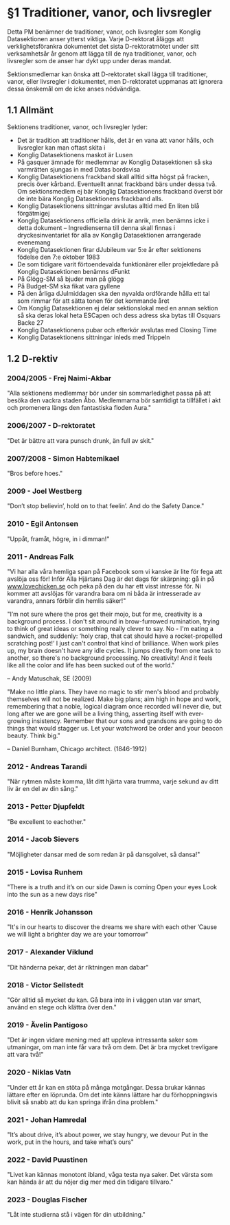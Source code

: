 <!-- Konglig Datasektionens PM för Traditioner, vanor, och livsregler -->

# §1 Traditioner, vanor, och livsregler

Detta PM benämner de traditioner, vanor, och livsregler som Konglig Datasektionen anser ytterst viktiga. Varje D-rektorat åläggs att verklighetsförankra dokumentet det sista D-rektoratmötet under sitt verksamhetsår år genom att lägga till de nya traditioner, vanor, och livsregler som de anser har dykt upp under deras mandat. 

Sektionsmedlemar kan önska att D-rektoratet skall lägga till traditioner, vanor, eller livsregler i dokumentet, men D-rektoratet uppmanas att ignorera dessa önskemål om de icke anses nödvändiga. 

## 1.1 Allmänt

Sektionens traditioner, vanor, och livsregler lyder:

* Det är tradition att traditioner hålls, det är en vana att vanor hålls, och livsregler kan man oftast skita i 
* Konglig Datasektionens maskot är Lusen
* På gasquer ämnade för medlemmar av Konglig Datasektionen så ska varmrätten sjungas in med Datas bordsvisa
* Konglig Datasektionens frackband skall alltid sitta högst på fracken, precis över kårband. Eventuellt annat frackband bärs under dessa två. Om sektionsmedlem ej bär Konglig Datasektionens frackband överst bör de inte bära Konglig Datasektionens frackband alls.
* Konglig Datasektionens sittningar avslutas alltid med En liten blå förgätmigej
* Konglig Datasektionens officiella drink är anrik, men benämns icke i detta dokument
    – Ingredienserna till denna skall finnas i dryckesinventariet för alla av Konglig Datasektionen arrangerade evenemang
* Konglig Datasektionen firar dJubileum var 5:e år efter sektionens födelse den 7:e oktober 1983
* De som tidigare varit förtoendevalda funktionärer eller projektledare på Konglig Datasektionen benämns dFunkt
* På Glögg-SM så bjuder man på glögg
* På Budget-SM ska fikat vara gyllene
* På den årliga dJulmiddagen ska den nyvalda ordförande hålla ett tal som rimmar för att sätta tonen för det kommande året
* Om Konglig Datasektionen ej delar sektionslokal med en annan sektion så ska deras lokal heta ESCapen och dess adress ska bytas till Osquars Backe 27
* Konglig Datasektionens pubar och efterkör avslutas med Closing Time
* Konglig Datasektionens sittningar inleds med Trippeln

## 1.2 D-rektiv

### 2004/2005 - Frej Naimi-Akbar

"Alla sektionens medlemmar bör under sin sommarledighet passa på att besöka den vackra staden Åbo. Medlemmarna bör samtidigt ta tillfället i akt och promenera längs den fantastiska floden Aura."

### 2006/2007 - D-rektoratet

"Det är bättre att vara punsch drunk, än full av skit."

### 2007/2008 - Simon Habtemikael

"Bros before hoes."

### 2009 - Joel Westberg

"Don’t stop believin’, hold on to that feelin’. And do the Safety Dance."

### 2010 - Egil Antonsen

"Uppåt, framåt, högre, in i dimman!"

### 2011 - Andreas Falk

"Vi har alla våra hemliga span på Facebook som vi kanske är lite för fega att avslöja oss för! Inför Alla Hjärtans Dag är det dags för skärpning: gå in på www.lovechicken.se och peka på den du har ett visst intresse för. Ni kommer att avslöjas för varandra bara om ni båda är intresserade av varandra, annars förblir din hemlis säker!"

"I’m not sure where the pros get their mojo, but for me, creativity is a background process. 
I don't sit around in brow-furrowed rumination, trying to think of great ideas or something really clever to say. No - I'm eating a sandwich, and suddenly: ‘holy crap, that cat should have a rocket-propelled scratching post!’ I just can't control that kind of brilliance.
When work piles up, my brain doesn't have any idle cycles. It jumps directly from one task to another, so there's no background processing. No creativity! And it feels like all the color and life has been sucked out of the world."

– Andy Matuschak, SE (2009)

"Make no little plans. They have no magic to stir men's blood and probably themselves will not be realized. Make big plans; aim high in hope and work, remembering that a noble, logical diagram once recorded will never die, but long after we are gone will be a living thing, asserting itself with ever-growing insistency. Remember that our sons and grandsons are going to do things that would stagger us. Let your watchword be order and your beacon beauty. Think big."

– Daniel Burnham, Chicago architect. (1846-1912)

### 2012 - Andreas Tarandi

"När rytmen måste komma, låt ditt hjärta vara trumma, varje sekund av ditt liv är en del av din sång."

### 2013 - Petter Djupfeldt

"Be excellent to eachother."

### 2014 - Jacob Sievers

"Möjligheter dansar med de som redan är på dansgolvet, så dansa!"

### 2015 - Lovisa Runhem

"There is a truth and it’s on our side
Dawn is coming
Open your eyes
Look into the sun as a new days rise"

### 2016 - Henrik Johansson

"It's in our hearts to discover
the dreams we share with each other
’Cause we will light a brighter day
we are your tomorrow"

### 2017 - Alexander Viklund

"Dit händerna pekar, det är riktningen man dabar"

### 2018 - Victor Sellstedt

"Gör alltid så mycket du kan. Gå bara inte in i väggen utan var smart, använd en stege och klättra över den."

### 2019 - Ävelin Pantigoso

"Det är ingen vidare mening med att uppleva intressanta saker som utmaningar, om man inte får vara två om dem. Det är bra mycket trevligare att vara två!"

### 2020 - Niklas Vatn

"Under ett år kan en stöta på många motgångar. Dessa brukar kännas lättare efter en löprunda. Om det inte känns lättare har du förhoppningsvis blivit så snabb att du kan springa ifrån dina problem."

### 2021 - Johan Hamredal

"It’s about drive, it’s about power, we stay hungry, we devour
Put in the work, put in the hours, and take what’s ours"

### 2022 - David Puustinen

"Livet kan kännas monotont ibland, våga testa nya saker. Det värsta som kan hända är att du nöjer dig mer med din tidigare tillvaro."

### 2023 - Douglas Fischer

"Låt inte studierna stå i vägen för din utbildning."
